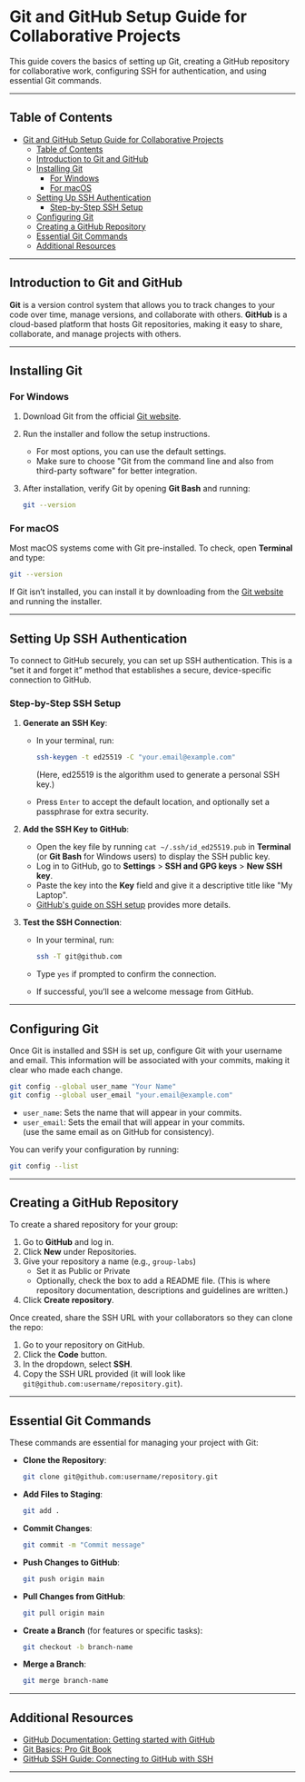 # Git and GitHub Setup Guide for Collaborative Projects

This guide covers the basics of setting up Git, creating a GitHub repository for collaborative work, configuring SSH for authentication, and using essential Git commands.

---

## Table of Contents

- [Git and GitHub Setup Guide for Collaborative Projects](#git-and-github-setup-guide-for-collaborative-projects)
  - [Table of Contents](#table-of-contents)
  - [Introduction to Git and GitHub](#introduction-to-git-and-github)
  - [Installing Git](#installing-git)
    - [For Windows](#for-windows)
    - [For macOS](#for-macos)
  - [Setting Up SSH Authentication](#setting-up-ssh-authentication)
    - [Step-by-Step SSH Setup](#step-by-step-ssh-setup)
  - [Configuring Git](#configuring-git)
  - [Creating a GitHub Repository](#creating-a-github-repository)
  - [Essential Git Commands](#essential-git-commands)
  - [Additional Resources](#additional-resources)

---

## Introduction to Git and GitHub

**Git** is a version control system that allows you to track changes to your code over time, manage versions, and collaborate with others. **GitHub** is a cloud-based platform that hosts Git repositories, making it easy to share, collaborate, and manage projects with others.

---

## Installing Git

### For Windows

1. Download Git from the official [Git website](https://git-scm.com/).
2. Run the installer and follow the setup instructions.
   - For most options, you can use the default settings.
   - Make sure to choose "Git from the command line and also from third-party software" for better integration.
3. After installation, verify Git by opening **Git Bash** and running:

   ```bash
   git --version
   ```

### For macOS

Most macOS systems come with Git pre-installed. To check, open **Terminal** and type:

```bash
git --version
```

If Git isn’t installed, you can install it by downloading from the [Git website](https://git-scm.com/) and running the installer.

---

## Setting Up SSH Authentication

To connect to GitHub securely, you can set up SSH authentication. This is a “set it and forget it” method that establishes a secure, device-specific connection to GitHub.

### Step-by-Step SSH Setup

1. **Generate an SSH Key**:
   - In your terminal, run:

     ```bash
     ssh-keygen -t ed25519 -C "your.email@example.com"
     ```

     (Here, ed25519 is the algorithm used to generate a personal SSH key.)

   - Press `Enter` to accept the default location, and optionally set a passphrase for extra security.

2. **Add the SSH Key to GitHub**:
   - Open the key file by running `cat ~/.ssh/id_ed25519.pub` in **Terminal** (or **Git Bash** for Windows users) to display the SSH public key.
   - Log in to GitHub, go to **Settings** > **SSH and GPG keys** > **New SSH key**.
   - Paste the key into the **Key** field and give it a descriptive title like "My Laptop".
   - [GitHub's guide on SSH setup](https://docs.github.com/en/authentication/connecting-to-github-with-ssh) provides more details.

3. **Test the SSH Connection**:
   - In your terminal, run:

     ```bash
     ssh -T git@github.com
     ```

   - Type `yes` if prompted to confirm the connection.
   - If successful, you’ll see a welcome message from GitHub.

---

## Configuring Git

Once Git is installed and SSH is set up, configure Git with your username and email. This information will be associated with your commits, making it clear who made each change.

```bash
git config --global user_name "Your Name"
git config --global user_email "your.email@example.com"
```

- `user_name`: Sets the name that will appear in your commits.
- `user_email`: Sets the email that will appear in your commits. <br>
  (use the same email as on GitHub for consistency).

You can verify your configuration by running:

```bash
git config --list
```

---

## Creating a GitHub Repository

To create a shared repository for your group:

1. Go to **GitHub** and log in.
2. Click **New** under Repositories.
3. Give your repository a name (e.g., `group-labs`)
   - Set it as Public or Private
   - Optionally, check the box to add a README file. (This is where repository documentation, descriptions and guidelines are written.)
4. Click **Create repository**.

Once created, share the SSH URL with your collaborators so they can clone the repo:

1. Go to your repository on GitHub.
2. Click the **Code** button.
3. In the dropdown, select **SSH**.
4. Copy the SSH URL provided (it will look like `git@github.com:username/repository.git`).

---

## Essential Git Commands

These commands are essential for managing your project with Git:

- **Clone the Repository**:

  ```bash
  git clone git@github.com:username/repository.git
  ```

- **Add Files to Staging**:

  ```bash
  git add .
  ```

- **Commit Changes**:

  ```bash
  git commit -m "Commit message"
  ```

- **Push Changes to GitHub**:

  ```bash
  git push origin main
  ```

- **Pull Changes from GitHub**:

  ```bash
  git pull origin main
  ```

- **Create a Branch** (for features or specific tasks):

  ```bash
  git checkout -b branch-name
  ```

- **Merge a Branch**:

  ```bash
  git merge branch-name
  ```

---

## Additional Resources

- [GitHub Documentation: Getting started with GitHub](https://docs.github.com/en/get-started)
- [Git Basics: Pro Git Book](https://git-scm.com/book/en/v2)
- [GitHub SSH Guide: Connecting to GitHub with SSH](https://docs.github.com/en/authentication/connecting-to-github-with-ssh)

---
